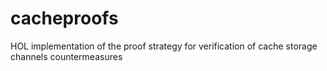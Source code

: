 # cacheproofs
HOL implementation of the proof strategy for verification of cache storage channels countermeasures
